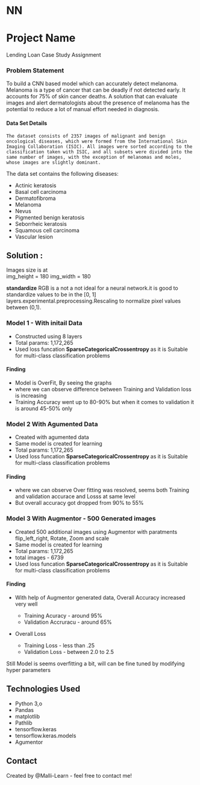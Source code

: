 # NN
# Project Name
Lending Loan Case Study Assignment 

### Problem Statement
To build a CNN based model which can accurately detect melanoma. Melanoma is a type of cancer that can be deadly if not detected early. It accounts for 75% of skin cancer deaths. A solution that can evaluate images and alert dermatologists about the presence of melanoma has the potential to reduce a lot of manual effort needed in diagnosis.

#### Data Set Details
    The dataset consists of 2357 images of malignant and benign oncological diseases, which were formed from the International Skin Imaging Collaboration (ISIC). All images were sorted according to the classification taken with ISIC, and all subsets were divided into the same number of images, with the exception of melanomas and moles, whose images are slightly dominant.


The data set contains the following diseases:
- Actinic keratosis
- Basal cell carcinoma
- Dermatofibroma
- Melanoma
- Nevus
- Pigmented benign keratosis
- Seborrheic keratosis
- Squamous cell carcinoma
- Vascular lesion
## Solution : 
Images size is at  
    img_height = 180
    img_width = 180
   
   <b>standardize</b>
    RGB is a not a not ideal for a neural network.it is good to standardize values to be in the [0, 1]
    layers.experimental.preprocessing.Rescaling to normalize pixel values between (0,1).   

### Model 1 - With initail Data
  - Constructed using 8 layers
  - Total params: 1,172,265
  - Used loss funcation <b> SparseCategoricalCrossentropy </b> as it is Suitable for multi-class classification problems
  
 #### Finding
  - Model is OverFit, By seeing the graphs
  - where we can observe difference between Training and Validation loss is increasing
  - Training Accuracy went up to 80-90% but when it comes to validation it is around 45-50% only

  ### Model 2 With Agumented Data
  - Created with agumented data 
  - Same model is created for learning
  - Total params: 1,172,265
  - Used loss funcation <b> SparseCategoricalCrossentropy </b> as it is Suitable for multi-class classification problems
  
 #### Finding
  - where we can observe Over fitting was resolved, seems both Training and validation accurace and Losss at same level
  - But overall accuracy got dropped from 90% to 55%

 ### Model 3 With Augmentor - 500 Generated images
  - Created 500 additional images  using Augmentor with paratments flip_left_right, Rotate, Zoom and scale 
  - Same model is created for learning
  - Total params: 1,172,265
  - total images - 6739 
  - Used loss funcation <b> SparseCategoricalCrossentropy </b> as it is Suitable for multi-class classification problems
  
 #### Finding
  - With help of Augmentor generated data, Overall Accuracy increased very well
      * Training Acuracy - around 95%
      * Validation Accruracu - around 65%

  - Overall Loss
    * Training Loss - less than .25
    * Validation Loss - between 2.0 to 2.5

  Still Model is seems overfitting a bit, will can be fine tuned by modifying hyper parameters
  

## Technologies Used
- Python 3,o
- Pandas
- matplotlib
- Pathlib
- tensorflow.keras
- tensorflow.keras.models
- Agumentor 
  


## Contact
Created by @Malli-Learn - feel free to contact me!


<!-- Optional -->
<!-- ## License -->
<!-- This project is open source and available under the [... License](). -->

<!-- You don't have to include all sections - just the one's relevant to your project -->
